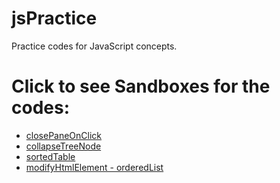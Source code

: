 # jsPractice
Practice codes for JavaScript concepts.


# Click to see Sandboxes for the codes:
* [closePaneOnClick](https://embed.plnkr.co/iS1xujrMBUzLnm0NnZVi/)
* [collapseTreeNode](https://embed.plnkr.co/WEuXVe0FKUXmdGdVlaa8/)
* [sortedTable](https://embed.plnkr.co/eDf2PZzlFsKy3dB1a8Dy/)
* [modifyHtmlElement - orderedList](https://embed.plnkr.co/plunk/V9riSRrW4N9ladRC)
